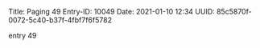 Title: Paging 49
Entry-ID: 10049
Date: 2021-01-10 12:34
UUID: 85c5870f-0072-5c40-b37f-4fbf7f6f5782

entry 49
